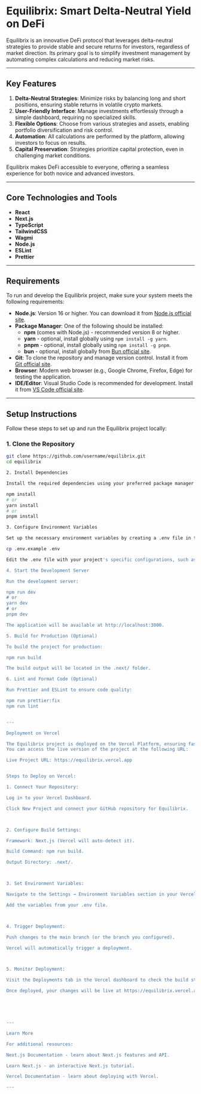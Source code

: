 
# Equilibrix: Smart Delta-Neutral Yield on DeFi

Equilibrix is an innovative DeFi protocol that leverages delta-neutral strategies to provide stable and secure returns for investors, regardless of market direction. Its primary goal is to simplify investment management by automating complex calculations and reducing market risks.

---

## Key Features

1. **Delta-Neutral Strategies**: Minimize risks by balancing long and short positions, ensuring stable returns in volatile crypto markets.
2. **User-Friendly Interface**: Manage investments effortlessly through a simple dashboard, requiring no specialized skills.
3. **Flexible Options**: Choose from various strategies and assets, enabling portfolio diversification and risk control.
4. **Automation**: All calculations are performed by the platform, allowing investors to focus on results.
5. **Capital Preservation**: Strategies prioritize capital protection, even in challenging market conditions.

Equilibrix makes DeFi accessible to everyone, offering a seamless experience for both novice and advanced investors.

---

## Core Technologies and Tools

- **React**
- **Next.js**
- **TypeScript**
- **TailwindCSS**
- **Wagmi**
- **Node.js**
- **ESLint**
- **Prettier**

---

## Requirements

To run and develop the Equilibrix project, make sure your system meets the following requirements:

- **Node.js**: Version 16 or higher. You can download it from [Node.js official site](https://nodejs.org/).
- **Package Manager**: One of the following should be installed:
  - **npm** (comes with Node.js) - recommended version 8 or higher.
  - **yarn** - optional, install globally using `npm install -g yarn`.
  - **pnpm** - optional, install globally using `npm install -g pnpm`.
  - **bun** - optional, install globally from [Bun official site](https://bun.sh).
- **Git**: To clone the repository and manage version control. Install it from [Git official site](https://git-scm.com/).
- **Browser**: Modern web browser (e.g., Google Chrome, Firefox, Edge) for testing the application.
- **IDE/Editor**: Visual Studio Code is recommended for development. Install it from [VS Code official site](https://code.visualstudio.com/).

---

## Setup Instructions

Follow these steps to set up and run the Equilibrix project locally:

### 1. Clone the Repository
```bash
git clone https://github.com/username/equilibrix.git
cd equilibrix

2. Install Dependencies

Install the required dependencies using your preferred package manager:

npm install
# or
yarn install
# or
pnpm install

3. Configure Environment Variables

Set up the necessary environment variables by creating a .env file in the root directory. Use the provided .env.example file as a template:

cp .env.example .env

Edit the .env file with your project's specific configurations, such as API keys, database URLs, or other required variables.

4. Start the Development Server

Run the development server:

npm run dev
# or
yarn dev
# or
pnpm dev

The application will be available at http://localhost:3000.

5. Build for Production (Optional)

To build the project for production:

npm run build

The build output will be located in the .next/ folder.

6. Lint and Format Code (Optional)

Run Prettier and ESLint to ensure code quality:

npm run prettier:fix
npm run lint


---

Deployment on Vercel

The Equilibrix project is deployed on the Vercel Platform, ensuring fast and reliable performance.
You can access the live version of the project at the following URL:

Live Project URL: https://equilibrix.vercel.app


Steps to Deploy on Vercel:

1. Connect Your Repository:

Log in to your Vercel Dashboard.

Click New Project and connect your GitHub repository for Equilibrix.



2. Configure Build Settings:

Framework: Next.js (Vercel will auto-detect it).

Build Command: npm run build.

Output Directory: .next/.



3. Set Environment Variables:

Navigate to the Settings → Environment Variables section in your Vercel project dashboard.

Add the variables from your .env file.



4. Trigger Deployment:

Push changes to the main branch (or the branch you configured).

Vercel will automatically trigger a deployment.



5. Monitor Deployment:

Visit the Deployments tab in the Vercel dashboard to check the build status.

Once deployed, your changes will be live at https://equilibrix.vercel.app.





---

Learn More

For additional resources:

Next.js Documentation - learn about Next.js features and API.

Learn Next.js - an interactive Next.js tutorial.

Vercel Documentation - learn about deploying with Vercel.

---
